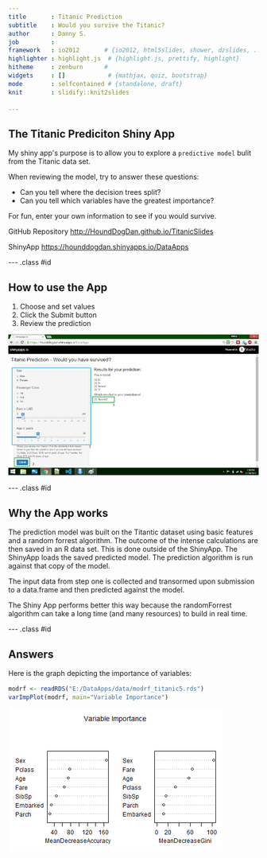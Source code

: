 ```yaml
---
title       : Titanic Prediction 
subtitle    : Would you survive the Titanic?
author      : Danny S.
job         : 
framework   : io2012       # {io2012, html5slides, shower, dzslides, ...}
highlighter : highlight.js  # {highlight.js, prettify, highlight}
hitheme     : zenburn      # 
widgets     : []            # {mathjax, quiz, bootstrap}
mode        : selfcontained # {standalone, draft}
knit        : slidify::knit2slides

---
```


## The Titanic Prediciton Shiny App

My shiny app's purpose is to allow you to explore a `predictive model` bulit from the Titanic data set. 

 When reviewing the model, try to answer these questions:

- Can you tell where the decision trees split? 
- Can you tell which variables have the greatest importance?



For fun, enter your own information to see if you would survive. 

GitHub Repository http://HoundDogDan.github.io/TitanicSlides

ShinyApp https://hounddogdan.shinyapps.io/DataApps

--- .class #id 
## How to use the App
1. Choose and set values 
2. Click the Submit button
3. Review the prediction

![width](ShinyApp_4.png)

--- .class #id 
## Why the App works

The prediction model was built on the Titantic dataset using basic features and a random forrest algorithm. The outcome of the intense calculations are then saved in an R data set. This is done outside of the ShinyApp.  The ShinyApp loads the saved predicted model. The prediction algorithm is run against that copy of the model.

The input data from step one is collected and transormed upon submission to a data.frame and then predicted against the model.

The Shiny App performs better this way because the randomForrest algorithm can take a long time (and many resources) to build in real time. 


--- .class #id 
## Answers
Here is the graph depicting the importance of variables:

```r
modrf <- readRDS("E:/DataApps/data/modrf_titanic5.rds")
varImpPlot(modrf, main="Variable Importance")
```

![plot of chunk unnamed-chunk-1](assets/fig/unnamed-chunk-1-1.png) 

